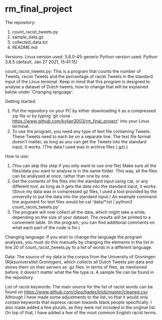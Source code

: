 # rm_final_project

The repository:
1. count_racist_tweets.py
2. sample_data.gz
3. collected_data.txt
4. README.md

Versions:
Linux version used: 5.8.0-45-generic
Python version used: Python 3.8.5 (default, Jan 27 2021, 15:41:15)

count_racist_tweets.py:
This is a program that counts the number of Tweets, racist Tweets and the percentage of racist Tweets in the standard input of the Linux terminal. Keep in mind that this program is designed to analyse a dataset of Dutch tweets, how to change that will be explained below under 'Changing language'.

Getting started:
1. Put the repository on your PC by either downloading it as a compressed zip file or by typing 'git clone https://www.github.com/kylian3003/rm_final_project' into your Linux terminal.
2. To use the program, you need any type of text file containing Tweets. These Tweets need to each be on a separate line. The text file format doesn't matter, as long as you can get the Tweets into the standard input, it works. (The data I used was in archive files (.gz).)

How to use:
1. (You can skip this step if you only want to use one file) Make sure all the files/data you want to analyse is in the same folder. This way, all the files can be analysed at once, rather than one by one.
2. Get the contents of the files into the standard input using cat, or any different tool, as long as it gets the data into the standard input, it works. (Since my data was in compressed gz files, I used a tool provided by the university to put the data into the standard input.) An example command line argument for text files would be cat 'data/*.txt | python3 count_racist_tweets.py'
3. The program will now collect all the data, which might take a while, depending on the size of your dataset. The results will be printed to a convenient table.
(In the program, you can find additional comments on what each part of the code is for.)

Changing language:
If you wish to change the language the program analyses, you must do this manually by changing the elements in the list in line 20 of count_racist_tweets.py to a list of words in a different language.

Data:
The source of my data is the corpus from the University of Groningen (Rijksuniversiteit Groningen), which collects all Dutch Tweets per data and stores them on their servers as .gz files.
In terms of files, as mentioned before, it doesn't matter what the file type is.
A sample file can be found in the repository.

List of racist keywords:
The main source for the list of racist words can be found on https://www.github.com/clips/hades/blob/master/cleaned.csv Although I have made some adjustments to the list, so that it would only contain keywords that express racism towards black people specifically. I also made added a few plurals, as they were not included in the original list. On top of that, I have added a few of the most common English racist terms.
